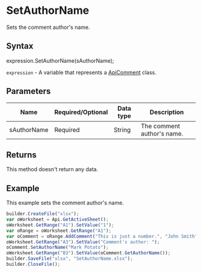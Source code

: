 # SetAuthorName

Sets the comment author's name.

## Syntax

expression.SetAuthorName(sAuthorName);

`expression` - A variable that represents a [ApiComment](../ApiComment.md) class.

## Parameters

| **Name** | **Required/Optional** | **Data type** | **Description** |
| ------------- | ------------- | ------------- | ------------- |
| sAuthorName | Required | String | The comment author's name. |

## Returns

This method doesn't return any data.

## Example

This example sets the comment author's name.

```javascript
builder.CreateFile("xlsx");
var oWorksheet = Api.GetActiveSheet();
oWorksheet.GetRange("A1").SetValue("1");
var oRange = oWorksheet.GetRange("A1");
var oComment = oRange.AddComment("This is just a number.", "John Smith");
oWorksheet.GetRange("A3").SetValue("Comment's author: ");
oComment.SetAuthorName("Mark Potato");
oWorksheet.GetRange("B3").SetValue(oComment.GetAuthorName());
builder.SaveFile("xlsx", "SetAuthorName.xlsx");
builder.CloseFile();
```